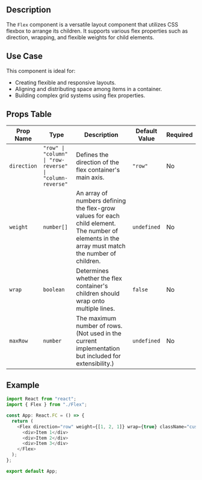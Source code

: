 ## Description
The `Flex` component is a versatile layout component that utilizes CSS flexbox to arrange its children. It supports various flex properties such as direction, wrapping, and flexible weights for child elements.

## Use Case
This component is ideal for:
- Creating flexible and responsive layouts.
- Aligning and distributing space among items in a container.
- Building complex grid systems using flex properties.

## Props Table

| Prop Name | Type | Description | Default Value | Required |
|-----------|------|-------------|---------------|----------|
| `direction` | `"row" \| "column" \| "row-reverse" \| "column-reverse"` | Defines the direction of the flex container's main axis. | `"row"` | No |
| `weight` | `number[]` | An array of numbers defining the flex-grow values for each child element. The number of elements in the array must match the number of children. | `undefined` | No |
| `wrap` | `boolean` | Determines whether the flex container's children should wrap onto multiple lines. | `false` | No |
| `maxRow` | `number` | The maximum number of rows. (Not used in the current implementation but included for extensibility.) | `undefined` | No |

## Example

```typescript
import React from "react";
import { Flex } from "./Flex";

const App: React.FC = () => {
  return (
    <Flex direction="row" weight={[1, 2, 1]} wrap={true} className="customClass">
      <div>Item 1</div>
      <div>Item 2</div>
      <div>Item 3</div>
    </Flex>
  );
};

export default App;
```
